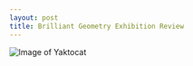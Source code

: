 ```yaml
---
layout: post
title: Brilliant Geometry Exhibition Review
---
```


![Image of Yaktocat](https://octodex.github.com/images/yaktocat.png)

